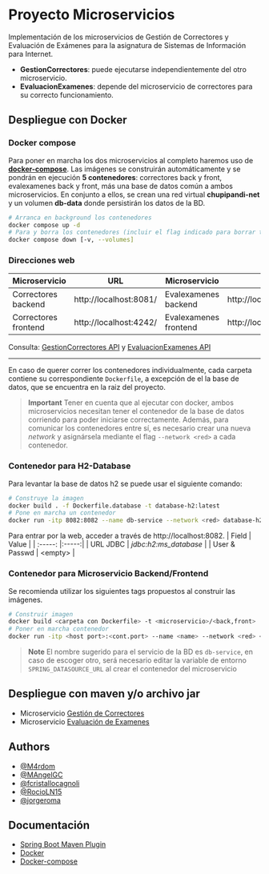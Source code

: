 
# Proyecto Microservicios

Implementación de los microservicios de Gestión de Correctores y Evaluación de Exámenes para la asignatura de Sistemas de Información para Internet.
- **GestionCorrectores**: puede ejecutarse independientemente del otro microservicio.
- **EvaluacionExamenes**: depende del microservicio de correctores para su correcto funcionamiento.

## Despliegue con Docker
### Docker compose
Para poner en marcha los dos microservicios al completo haremos uso de **[docker-compose](https://docs.docker.com/compose/gettingstarted/)**. Las imágenes se construirán automáticamente y se pondrán en ejecución **5 contenedores**: correctores back y front, evalexamenes back y front, más una base de datos común a ambos microservicios. En conjunto a ellos, se crean una red virtual **chupipandi-net** y un volumen **db-data** donde persistirán los datos de la BD.

```bash
# Arranca en background los contenedores
docker compose up -d
# Para y borra los contenedores (incluir el flag indicado para borrar tambien el volumen de datos)
docker compose down [-v, --volumes]
```

### Direcciones web
| Microservicio | URL | Microservicio | URL |
| -------- | --- | ------ | ---- |
| Correctores backend | http://localhost:8081/ | Evalexamenes backend | http://localhost:8080/ |
| Correctores frontend | http://localhost:4242/ | Evalexamenes frontend | http://localhost:4200/ |

Consulta: [GestionCorrectores API](GestionCorrectores/.docs/API-Reference.md) y [EvaluacionExamenes API](EvaluacionExamenes/.docs/API-Reference.md)

---

En caso de querer correr los contenedores individualmente, cada carpeta contiene su correspondiente `Dockerfile`, a excepción de el la base de datos, que se encuentra en la raiz del proyecto.

> **Important**
> Tener en cuenta que al ejecutar con docker, ambos microservicios necesitan tener el contenedor de la base de datos corriendo para poder iniciarse correctamente. Además, para comunicar los contenedores entre sí, es necesario crear una nueva *network* y asignársela mediante el flag `--network <red>` a cada contenedor.

### Contenedor para H2-Database

Para levantar la base de datos h2 se puede usar el siguiente comando:
```bash
# Construye la imagen
docker build . -f Dockerfile.database -t database-h2:latest
# Pone en marcha un contenedor
docker run -itp 8082:8082 --name db-service --network <red> database-h2:latest
```
Para entrar por la web, acceder a través de http://localhost:8082.
| Field | Value |
| :-----: |:-----:|
| URL JDBC | *jdbc:h2:ms_database* |
| User & Passwd  | \<empty> |

### Contenedor para Microservicio Backend/Frontend
Se recomienda utilizar los siguientes tags propuestos al construir las imágenes.
```bash
# Construir imagen
docker build <carpeta con Dockerfile> -t <microservicio>/<back,front>
# Poner en marcha contenedor
docker run -itp <host port>:<cont.port> --name <name> --network <red> <image>
```
> **Note**
> El nombre sugerido para el servicio de la BD es `db-service`, en caso de escoger otro, será necesario editar la variable de entorno `SPRING_DATASOURCE_URL` al crear el contenedor del microservicio

## Despliegue con maven y/o archivo jar

- Microservicio [Gestión de Correctores](GestionCorrectores/.docs/README.corr.md)
- Microservicio [Evaluación de Examenes](EvaluacionExamenes/.docs/README.eval.md)

## Authors

- [@M4rdom](https://www.github.com/M4rdom)
- [@MAngelGC](https://www.github.com/MAngelGC)
- [@fcristallocagnoli](https://www.github.com/fcristallocagnoli)
- [@RocioLN15](https://github.com/RocioLN15)
- [@jorgeroma](https://github.com/jorgeroma)

## Documentación

- [Spring Boot Maven Plugin](https://docs.spring.io/spring-boot/docs/current/maven-plugin/reference/htmlsingle/)
- [Docker](https://docs.docker.com/get-started/)
- [Docker-compose](https://docs.docker.com/compose/compose-file/03-compose-file/)